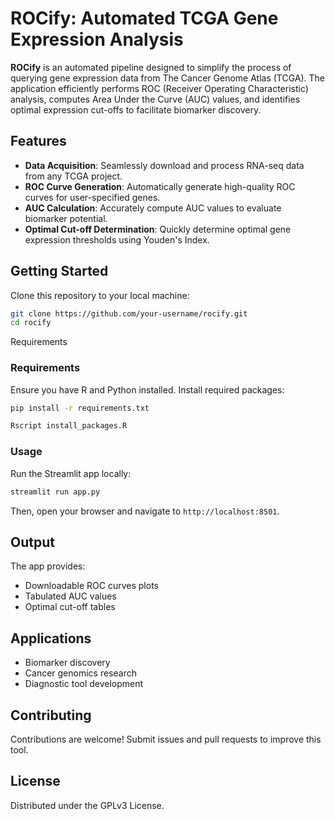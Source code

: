 # ROCify: Automated TCGA Gene Expression Analysis

**ROCify** is an automated pipeline designed to simplify the process of querying gene expression data from The Cancer Genome Atlas (TCGA). The application efficiently performs ROC (Receiver Operating Characteristic) analysis, computes Area Under the Curve (AUC) values, and identifies optimal expression cut-offs to facilitate biomarker discovery.

## Features

- **Data Acquisition**: Seamlessly download and process RNA-seq data from any TCGA project.
- **ROC Curve Generation**: Automatically generate high-quality ROC curves for user-specified genes.
- **AUC Calculation**: Accurately compute AUC values to evaluate biomarker potential.
- **Optimal Cut-off Determination**: Quickly determine optimal gene expression thresholds using Youden's Index.

## Getting Started

Clone this repository to your local machine:

```bash
git clone https://github.com/your-username/rocify.git
cd rocify
```

Requirements

### Requirements

Ensure you have R and Python installed. Install required packages:

```bash
pip install -r requirements.txt
```
```bash
Rscript install_packages.R
```

### Usage

Run the Streamlit app locally:

```bash
streamlit run app.py
```

Then, open your browser and navigate to `http://localhost:8501`.

## Output

The app provides:
- Downloadable ROC curves plots
- Tabulated AUC values
- Optimal cut-off tables

## Applications

- Biomarker discovery
- Cancer genomics research
- Diagnostic tool development

## Contributing

Contributions are welcome! Submit issues and pull requests to improve this tool.

## License

Distributed under the GPLv3 License.

